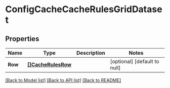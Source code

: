 # ConfigCacheCacheRulesGridDataset

## Properties
Name | Type | Description | Notes
------------ | ------------- | ------------- | -------------
**Row** | [**[]CacheRulesRow**](CacheRules_row.md) |  | [optional] [default to null]

[[Back to Model list]](../README.md#documentation-for-models) [[Back to API list]](../README.md#documentation-for-api-endpoints) [[Back to README]](../README.md)

